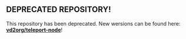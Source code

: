 DEPRECATED REPOSITORY!
-----------

This repository has been deprecated.
New wersions can be found here: **[vd2org/teleport-node](https://github.com/vd2org/teleport-node)**!

